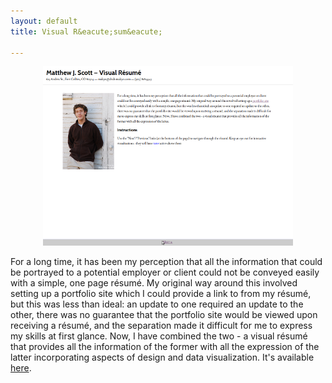 ```yaml
---
layout: default
title: Visual R&eacute;sum&eacute;

---
```


<div style="text-align: center"><img alt="Visual Resume screenshot" src="/assets/projects/visual-resume.png" /></div>

For a long time, it has been my perception that all the information that could be portrayed to a potential employer or client could not be conveyed easily with a simple, one page r&eacute;sum&eacute;. My original way around this involved setting up a portfolio site which I could provide a link to from my r&eacute;sum&eacute;, but this was less than ideal: an update to one required an update to the other, there was no guarantee that the portfolio site would be viewed upon receiving a r&eacute;sum&eacute;, and the separation made it difficult for me to express my skills at first glance. Now, I have combined the two - a visual r&eacute;sum&eacute; that provides all the information of the former with all the expression of the latter incorporating aspects of design and data visualization.  It's available [here](http://resume.drab-makyo.com).
